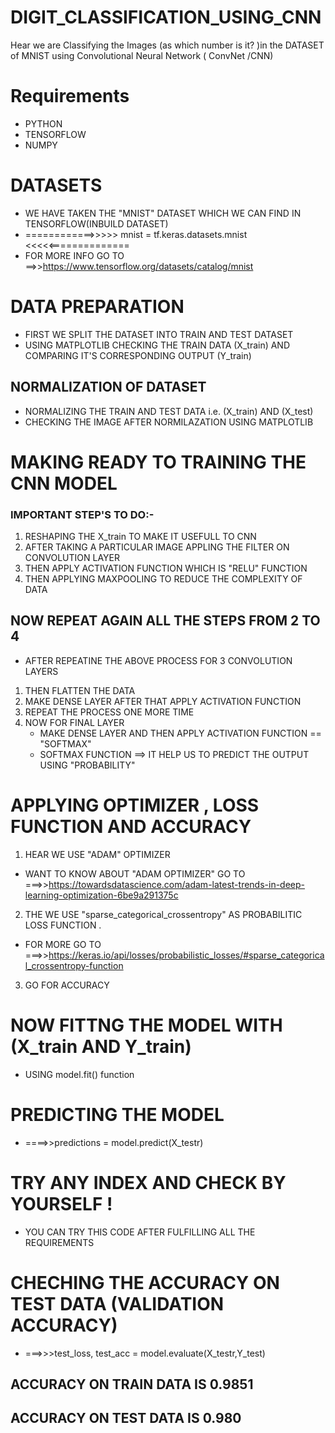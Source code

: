 # DIGIT_CLASSIFICATION_USING_CNN
Hear we are Classifying the Images (as which number is it? )in the DATASET of MNIST using  Convolutional Neural Network ( ConvNet /CNN) 
# Requirements
* PYTHON 
* TENSORFLOW
* NUMPY
# DATASETS
* WE HAVE TAKEN THE "MNIST" DATASET WHICH WE CAN FIND IN TENSORFLOW(INBUILD DATASET)
*    ============>>>>>   mnist = tf.keras.datasets.mnist  <<<<<==============
*    FOR MORE INFO GO TO ==>>https://www.tensorflow.org/datasets/catalog/mnist

# DATA PREPARATION
* FIRST WE SPLIT THE DATASET INTO TRAIN AND TEST DATASET
* USING MATPLOTLIB CHECKING THE TRAIN DATA (X_train) AND COMPARING IT'S CORRESPONDING OUTPUT (Y_train) 

## NORMALIZATION OF DATASET
* NORMALIZING THE TRAIN AND TEST DATA i.e. (X_train) AND (X_test)
* CHECKING THE IMAGE AFTER NORMILAZATION USING MATPLOTLIB

# MAKING READY TO TRAINING THE CNN MODEL
### IMPORTANT STEP'S TO DO:-
  1. RESHAPING THE X_train TO MAKE IT USEFULL TO CNN
  2. AFTER TAKING A PARTICULAR IMAGE APPLING THE FILTER ON CONVOLUTION LAYER
  3. THEN APPLY ACTIVATION FUNCTION WHICH IS "RELU" FUNCTION
  4. THEN APPLYING MAXPOOLING TO REDUCE THE COMPLEXITY OF DATA
## NOW REPEAT AGAIN ALL THE STEPS FROM 2 TO 4
  
* AFTER REPEATINE THE ABOVE PROCESS FOR 3 CONVOLUTION LAYERS
1. THEN FLATTEN THE DATA
2. MAKE DENSE LAYER AFTER THAT APPLY ACTIVATION FUNCTION
3. REPEAT THE PROCESS ONE MORE TIME
4. NOW FOR FINAL LAYER
   * MAKE DENSE LAYER AND THEN APPLY ACTIVATION FUNCTION == "SOFTMAX"
   * SOFTMAX FUNCTION ==> IT HELP US TO PREDICT THE OUTPUT USING "PROBABILITY" 

# APPLYING OPTIMIZER , LOSS FUNCTION AND ACCURACY
 1. HEAR WE USE "ADAM" OPTIMIZER
 * WANT TO KNOW ABOUT "ADAM OPTIMIZER" GO TO ===>>https://towardsdatascience.com/adam-latest-trends-in-deep-learning-optimization-6be9a291375c
 
 2. THE WE USE "sparse_categorical_crossentropy" AS PROBABILITIC LOSS FUNCTION .
 * FOR MORE GO TO ===>>https://keras.io/api/losses/probabilistic_losses/#sparse_categorical_crossentropy-function
 
 3. GO FOR  ACCURACY
 
# NOW FITTNG THE MODEL WITH (X_train AND Y_train)
 * USING model.fit() function
 
# PREDICTING THE MODEL
 * ====>>predictions = model.predict(X_testr)

# TRY ANY INDEX AND CHECK BY YOURSELF !
* YOU CAN TRY THIS CODE AFTER FULFILLING ALL THE REQUIREMENTS

# CHECHING THE ACCURACY ON TEST DATA (VALIDATION ACCURACY)
 * ===>>>test_loss, test_acc = model.evaluate(X_testr,Y_test)

## ACCURACY ON TRAIN DATA IS 0.9851
## ACCURACY ON TEST DATA IS 0.980

